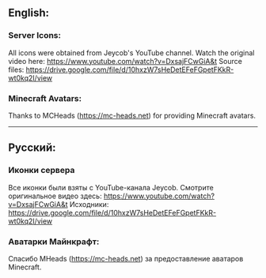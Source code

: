 ## English:

### Server Icons:
All icons were obtained from Jeycob's YouTube channel. Watch the original video here: https://www.youtube.com/watch?v=DxsajFCwGiA&t
Source files: https://drive.google.com/file/d/10hxzW7sHeDetEFeFGpetFKkR-wt0kq2I/view

### Minecraft Avatars:
Thanks to MCHeads (https://mc-heads.net) for providing Minecraft avatars.

---

## Русский:

### Иконки сервера
Все иконки были взяты с YouTube-канала Jeycob. Смотрите оригинальное видео здесь: https://www.youtube.com/watch?v=DxsajFCwGiA&t
Исходники: https://drive.google.com/file/d/10hxzW7sHeDetEFeFGpetFKkR-wt0kq2I/view

### Аватарки Майнкрафт:
Спасибо MHeads (https://mc-heads.net) за предоставление аватаров Minecraft.
